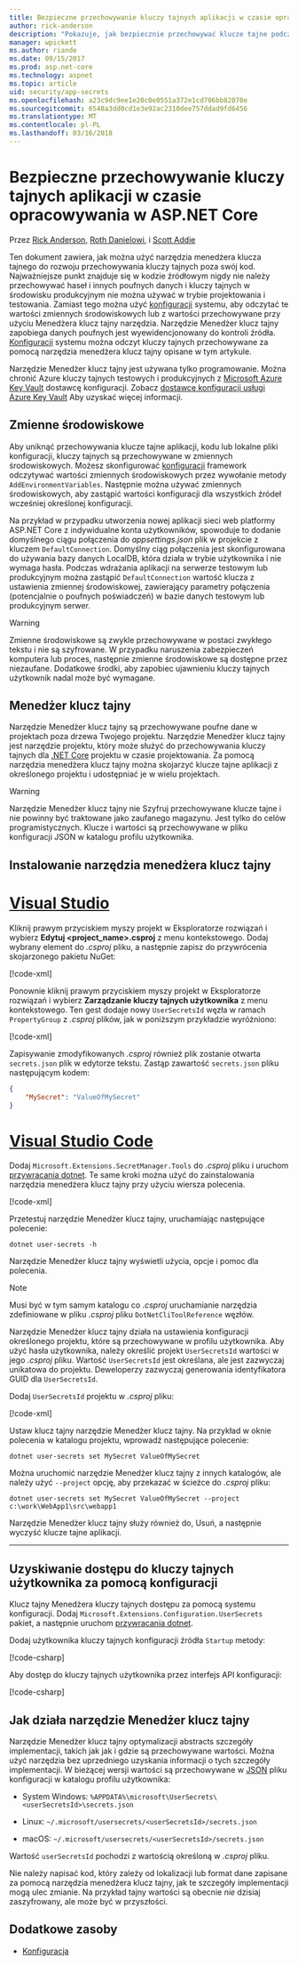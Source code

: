 ```yaml
---
title: Bezpieczne przechowywanie kluczy tajnych aplikacji w czasie opracowywania w ASP.NET Core
author: rick-anderson
description: "Pokazuje, jak bezpiecznie przechowywać klucze tajne podczas tworzenia"
manager: wpickett
ms.author: riande
ms.date: 09/15/2017
ms.prod: asp.net-core
ms.technology: aspnet
ms.topic: article
uid: security/app-secrets
ms.openlocfilehash: a23c9dc9ee1e20c0e0551a372e1cd706bb82070e
ms.sourcegitcommit: 6548a3dd0cd1e3e92ac2310dee757ddad9fd6456
ms.translationtype: MT
ms.contentlocale: pl-PL
ms.lasthandoff: 03/16/2018
---
```

# <a name="safe-storage-of-app-secrets-during-development-in-aspnet-core"></a>Bezpieczne przechowywanie kluczy tajnych aplikacji w czasie opracowywania w ASP.NET Core

Przez [Rick Anderson](https://twitter.com/RickAndMSFT), [Roth Danielowi](https://github.com/danroth27), i [Scott Addie](https://scottaddie.com) 

Ten dokument zawiera, jak można użyć narzędzia menedżera klucza tajnego do rozwoju przechowywania kluczy tajnych poza swój kod. Najważniejsze punkt znajduje się w kodzie źródłowym nigdy nie należy przechowywać haseł i innych poufnych danych i kluczy tajnych w środowisku produkcyjnym nie można używać w trybie projektowania i testowania. Zamiast tego można użyć [konfiguracji](xref:fundamentals/configuration/index) systemu, aby odczytać te wartości zmiennych środowiskowych lub z wartości przechowywane przy użyciu Menedżera klucz tajny narzędzia. Narzędzie Menedżer klucz tajny zapobiega danych poufnych jest wyewidencjonowany do kontroli źródła. [Konfiguracji](xref:fundamentals/configuration/index) systemu można odczyt kluczy tajnych przechowywane za pomocą narzędzia menedżera klucz tajny opisane w tym artykule.

Narzędzie Menedżer klucz tajny jest używana tylko programowanie. Można chronić Azure kluczy tajnych testowych i produkcyjnych z [Microsoft Azure Key Vault](https://azure.microsoft.com/services/key-vault/) dostawcę konfiguracji. Zobacz [dostawcę konfiguracji usługi Azure Key Vault](https://docs.microsoft.com/aspnet/core/security/key-vault-configuration) Aby uzyskać więcej informacji.

## <a name="environment-variables"></a>Zmienne środowiskowe

Aby uniknąć przechowywania klucze tajne aplikacji, kodu lub lokalne pliki konfiguracji, kluczy tajnych są przechowywane w zmiennych środowiskowych. Możesz skonfigurować [konfiguracji](xref:fundamentals/configuration/index) framework odczytywać wartości zmiennych środowiskowych przez wywołanie metody `AddEnvironmentVariables`. Następnie można używać zmiennych środowiskowych, aby zastąpić wartości konfiguracji dla wszystkich źródeł wcześniej określonej konfiguracji.

Na przykład w przypadku utworzenia nowej aplikacji sieci web platformy ASP.NET Core z indywidualne konta użytkowników, spowoduje to dodanie domyślnego ciągu połączenia do *appsettings.json* plik w projekcie z kluczem `DefaultConnection`. Domyślny ciąg połączenia jest skonfigurowana do używania bazy danych LocalDB, która działa w trybie użytkownika i nie wymaga hasła. Podczas wdrażania aplikacji na serwerze testowym lub produkcyjnym można zastąpić `DefaultConnection` wartość klucza z ustawienia zmiennej środowiskowej, zawierający parametry połączenia (potencjalnie o poufnych poświadczeń) w bazie danych testowym lub produkcyjnym serwer.

>[!WARNING]
> Zmienne środowiskowe są zwykle przechowywane w postaci zwykłego tekstu i nie są szyfrowane. W przypadku naruszenia zabezpieczeń komputera lub proces, następnie zmienne środowiskowe są dostępne przez niezaufane. Dodatkowe środki, aby zapobiec ujawnieniu kluczy tajnych użytkownik nadal może być wymagane.

## <a name="secret-manager"></a>Menedżer klucz tajny

Narzędzie Menedżer klucz tajny są przechowywane poufne dane w projektach poza drzewa Twojego projektu. Narzędzie Menedżer klucz tajny jest narzędzie projektu, który może służyć do przechowywania kluczy tajnych dla [.NET Core](https://www.microsoft.com/net/core) projektu w czasie projektowania. Za pomocą narzędzia menedżera klucz tajny można skojarzyć klucze tajne aplikacji z określonego projektu i udostępniać je w wielu projektach.

>[!WARNING]
> Narzędzie Menedżer klucz tajny nie Szyfruj przechowywane klucze tajne i nie powinny być traktowane jako zaufanego magazynu. Jest tylko do celów programistycznych. Klucze i wartości są przechowywane w pliku konfiguracji JSON w katalogu profilu użytkownika.

## <a name="installing-the-secret-manager-tool"></a>Instalowanie narzędzia menedżera klucz tajny

# <a name="visual-studiotabvisual-studio"></a>[Visual Studio](#tab/visual-studio)

Kliknij prawym przyciskiem myszy projekt w Eksploratorze rozwiązań i wybierz **Edytuj \<project_name\>.csproj** z menu kontekstowego. Dodaj wybrany element do *.csproj* pliku, a następnie zapisz do przywrócenia skojarzonego pakietu NuGet:

[!code-xml[](app-secrets/sample/UserSecrets/UserSecrets-before.csproj?highlight=10)]

Ponownie kliknij prawym przyciskiem myszy projekt w Eksploratorze rozwiązań i wybierz **Zarządzanie kluczy tajnych użytkownika** z menu kontekstowego. Ten gest dodaje nowy `UserSecretsId` węzła w ramach `PropertyGroup` z *.csproj* plików, jak w poniższym przykładzie wyróżniono:

[!code-xml[](app-secrets/sample/UserSecrets/UserSecrets-after.csproj?highlight=4)]

Zapisywanie zmodyfikowanych *.csproj* również plik zostanie otwarta `secrets.json` plik w edytorze tekstu. Zastąp zawartość `secrets.json` pliku następującym kodem:

```json
{
    "MySecret": "ValueOfMySecret"
}
```

# <a name="visual-studio-codetabvisual-studio-code"></a>[Visual Studio Code](#tab/visual-studio-code)

Dodaj `Microsoft.Extensions.SecretManager.Tools` do *.csproj* pliku i uruchom [przywracania dotnet](/dotnet/core/tools/dotnet-restore). Te same kroki można użyć do zainstalowania narzędzia menedżera klucz tajny przy użyciu wiersza polecenia.

[!code-xml[](app-secrets/sample/UserSecrets/UserSecrets-before.csproj?highlight=10)]

Przetestuj narzędzie Menedżer klucz tajny, uruchamiając następujące polecenie:

```console
dotnet user-secrets -h
```

Narzędzie Menedżer klucz tajny wyświetli użycia, opcje i pomoc dla polecenia.

> [!NOTE]
> Musi być w tym samym katalogu co *.csproj* uruchamianie narzędzia zdefiniowane w pliku *.csproj* pliku `DotNetCliToolReference` węzłów.

Narzędzie Menedżer klucz tajny działa na ustawienia konfiguracji określonego projektu, które są przechowywane w profilu użytkownika. Aby użyć hasła użytkownika, należy określić projekt `UserSecretsId` wartości w jego *.csproj* pliku. Wartość `UserSecretsId` jest określana, ale jest zazwyczaj unikatowa do projektu. Deweloperzy zazwyczaj generowania identyfikatora GUID dla `UserSecretsId`.

Dodaj `UserSecretsId` projektu w *.csproj* pliku:

[!code-xml[](app-secrets/sample/UserSecrets/UserSecrets-after.csproj?highlight=4)]

Ustaw klucz tajny narzędzie Menedżer klucz tajny. Na przykład w oknie polecenia w katalogu projektu, wprowadź następujące polecenie:

```console
dotnet user-secrets set MySecret ValueOfMySecret
```

Można uruchomić narzędzie Menedżer klucz tajny z innych katalogów, ale należy użyć `--project` opcję, aby przekazać w ścieżce do *.csproj* pliku:
 
```console
dotnet user-secrets set MySecret ValueOfMySecret --project c:\work\WebApp1\src\webapp1
```

Narzędzie Menedżer klucz tajny służy również do, Usuń, a następnie wyczyść klucze tajne aplikacji.

-----

## <a name="accessing-user-secrets-via-configuration"></a>Uzyskiwanie dostępu do kluczy tajnych użytkownika za pomocą konfiguracji

Klucz tajny Menedżera kluczy tajnych dostępu za pomocą systemu konfiguracji. Dodaj `Microsoft.Extensions.Configuration.UserSecrets` pakiet, a następnie uruchom [przywracania dotnet](/dotnet/core/tools/dotnet-restore).

Dodaj użytkownika kluczy tajnych konfiguracji źródła `Startup` metody:

[!code-csharp[](app-secrets/sample/UserSecrets/Startup.cs?highlight=16-19)]

Aby dostęp do kluczy tajnych użytkownika przez interfejs API konfiguracji:

[!code-csharp[](app-secrets/sample/UserSecrets/Startup.cs?highlight=26-29)]

## <a name="how-the-secret-manager-tool-works"></a>Jak działa narzędzie Menedżer klucz tajny

Narzędzie Menedżer klucz tajny optymalizacji abstracts szczegóły implementacji, takich jak jak i gdzie są przechowywane wartości. Można użyć narzędzia bez uprzedniego uzyskania informacji o tych szczegóły implementacji. W bieżącej wersji wartości są przechowywane w [JSON](http://json.org/) pliku konfiguracji w katalogu profilu użytkownika:

* System Windows: `%APPDATA%\microsoft\UserSecrets\<userSecretsId>\secrets.json`

* Linux: `~/.microsoft/usersecrets/<userSecretsId>/secrets.json`

* macOS: `~/.microsoft/usersecrets/<userSecretsId>/secrets.json`

Wartość `userSecretsId` pochodzi z wartością określoną w *.csproj* pliku.

Nie należy napisać kod, który zależy od lokalizacji lub format dane zapisane za pomocą narzędzia menedżera klucz tajny, jak te szczegóły implementacji mogą ulec zmianie. Na przykład tajny wartości są obecnie *nie* dzisiaj zaszyfrowany, ale może być w przyszłości.

## <a name="additional-resources"></a>Dodatkowe zasoby

* [Konfiguracja](xref:fundamentals/configuration/index)

